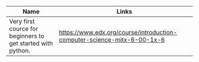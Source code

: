 Name | Links 
------------ | ------------- 
Very first cource for beginners to get started with python. | https://www.edx.org/course/introduction-computer-science-mitx-6-00-1x-6
